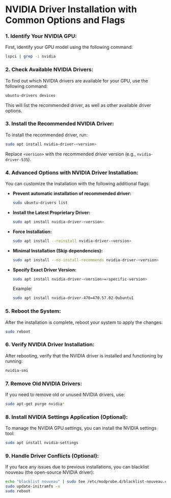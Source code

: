 # NVIDIA Driver Installation with Common Options and Flags

### 1. Identify Your NVIDIA GPU:
First, identify your GPU model using the following command:
```bash
lspci | grep -i nvidia
```

### 2. Check Available NVIDIA Drivers:
To find out which NVIDIA drivers are available for your GPU, use the following command:
```bash
ubuntu-drivers devices
```
This will list the recommended driver, as well as other available driver options.

### 3. Install the Recommended NVIDIA Driver:
To install the recommended driver, run:
```bash
sudo apt install nvidia-driver-<version>
```
Replace `<version>` with the recommended driver version (e.g., `nvidia-driver-535`).

### 4. Advanced Options with NVIDIA Driver Installation:
You can customize the installation with the following additional flags:

- **Prevent automatic installation of recommended driver:**
   ```bash
   sudo ubuntu-drivers list
   ```

- **Install the Latest Proprietary Driver:**
   ```bash
   sudo apt install nvidia-driver-<version>
   ```

- **Force Installation:**
   ```bash
   sudo apt install --reinstall nvidia-driver-<version>
   ```

- **Minimal Installation (Skip dependencies):**
   ```bash
   sudo apt install --no-install-recommends nvidia-driver-<version>
   ```

- **Specify Exact Driver Version:**
   ```bash
   sudo apt install nvidia-driver-<version>=<specific-version>
   ```

   Example:
   ```bash
   sudo apt install nvidia-driver-470=470.57.02-0ubuntu1
   ```

### 5. Reboot the System:
After the installation is complete, reboot your system to apply the changes:
```bash
sudo reboot
```

### 6. Verify NVIDIA Driver Installation:
After rebooting, verify that the NVIDIA driver is installed and functioning by running:
```bash
nvidia-smi
```

### 7. Remove Old NVIDIA Drivers:
If you need to remove old or unused NVIDIA drivers, use:
```bash
sudo apt-get purge nvidia*
```

### 8. Install NVIDIA Settings Application (Optional):
To manage the NVIDIA GPU settings, you can install the NVIDIA settings tool:
```bash
sudo apt install nvidia-settings
```

### 9. Handle Driver Conflicts (Optional):
If you face any issues due to previous installations, you can blacklist nouveau (the open-source NVIDIA driver):
```bash
echo "blacklist nouveau" | sudo tee /etc/modprobe.d/blacklist-nouveau.conf
sudo update-initramfs -u
sudo reboot
```

